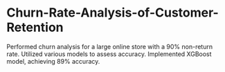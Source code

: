 # Churn-Rate-Analysis-of-Customer-Retention
Performed churn analysis for a large online store with a 90% non-return rate. Utilized various models to assess accuracy. Implemented XGBoost model, achieving 89% accuracy. 
